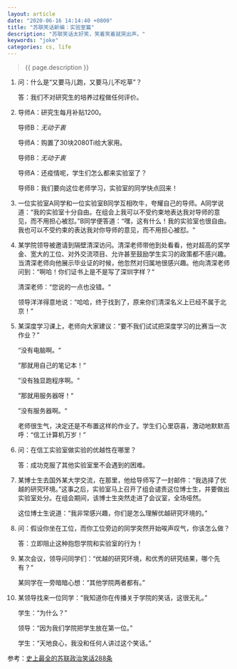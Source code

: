 ```yaml
---
layout: article
date: "2020-06-16 14:14:40 +0800"
title: "苏联笑话新编：实验室篇"
description: "苏联笑话太好笑，笑着笑着就哭出声。"
keywords: "joke"
categories: cs, life 
---
```


> {{ page.description }}

<!--more-->

1. 问：什么是“又要马儿跑，又要马儿不吃草”？

   答：我们不对研究生的培养过程做任何评价。

2. 导师A：研究生每月补贴1200。

   导师B：*无动于衷*

   导师A：购置了30块2080Ti给大家用。

   导师B：*无动于衷*

   导师A：还疫情呢，学生们怎么都来实验室了？

   导师B：我们要向这位老师学习，实验室的同学快点回来！

3. 一位实验室A同学和一位实验室B同学互相吹牛，夸耀自己的导师。A同学说道：“我的实验室十分自由。在组会上我可以不受约束地表达我对导师的意见，而不用担心被怼。”B同学便答道：“嘿，这有什么！我的实验室也很自由。我也可以不受约束的表达我对你导师的意见，而不用担心被怼。“

4. 某学院领导被邀请到隔壁清深访问。清深老师带他到处看看，他对超高的奖学金、宽大的工位、对外交流项目、允许甚至鼓励学生实习的政策都不感兴趣。当清深老师向他展示毕业证的时候，他忽然对归属地很感兴趣。他向清深老师问到：“啊哈！你们证书上是不是写了深圳字样？“

   清深老师：“您说的一点也没错。“

   领导洋洋得意地说：“哈哈，终于找到了，原来你们清深名义上已经不属于北京！“

5. 某深度学习课上，老师向大家建议：“要不我们试试把深度学习的比赛当一次作业？”

   “没有电脑啊。“

   ”那就用自己的笔记本！“

   ”没有独显跑程序啊。“

   ”那就用服务器呀！“

   ”没有服务器啊。“

   老师很生气，决定还是不布置这样的作业了。学生们心里窃喜，激动地默默高呼：“信工计算机万岁！”

6. 问：在信工实验室做实验的优越性在哪里？

   答：成功克服了其他实验室里不会遇到的困难。

7. 某博士生去国外某大学交流，在那里，他给导师写了一封邮件：“我选择了优越的研究环境。”这事之后，实验室马上召开了组会谴责这位博士生，并要做出实验室处分。在组会期间，该博士生突然走进了会议室，全场哑然。

   这位博士生说道：“我非常感兴趣，你们是怎么理解优越研究环境的。”

8. 问：假设你坐在工位，而你工位旁边的同学突然开始唉声叹气，你该怎么做？

   答：立即阻止这种抱怨学院和实验室的行为！

9. 某次会议，领导问同学们：“优越的研究环境，和优秀的研究结果，哪个先有？“

   某同学在一旁暗暗心想：“其他学院两者都有。”

10. 某领导找来一位同学：“我知道你在传播关于学院的笑话，这很无礼。”

    学生：“为什么？”

    领导：“因为我们学院把学生放在第一位。”

    学生：“天地良心，我没和任何人讲过这个笑话。”

参考：[史上最全的苏联政治笑话288条](https://pincong.rocks/article/1644)
